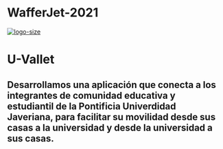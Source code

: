 # WafferJet-2021
<a href="https://imgbb.com/"><img src="https://i.ibb.co/7gYW3wD/logo-size.jpg" alt="logo-size" border="0"></a>
# U-Vallet
## Desarrollamos una aplicación que conecta a los integrantes de comunidad educativa y estudiantil de la Pontificia Univerdidad Javeriana, para facilitar su movilidad desde sus casas a la universidad y desde la universidad a sus casas.

